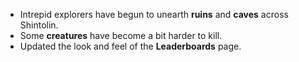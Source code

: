 * Intrepid explorers have begun to unearth **ruins** and **caves** across Shintolin.
* Some **creatures** have become a bit harder to kill.
* Updated the look and feel of the **Leaderboards** page.
